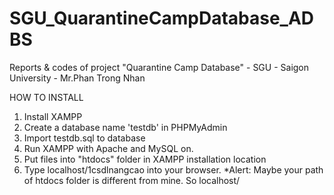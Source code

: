 # SGU_QuarantineCampDatabase_ADBS
Reports &amp; codes of project "Quarantine Camp Database" - SGU - Saigon University - Mr.Phan Trong Nhan

HOW TO INSTALL 
1. Install XAMPP
2. Create a database name 'testdb' in PHPMyAdmin
3. Import testdb.sql to database
4. Run XAMPP with Apache and MySQL on.
5. Put files into "htdocs" folder in XAMPP installation location
6. Type localhost/1csdlnangcao into your browser. 
*Alert: Maybe your path of htdocs folder is different from mine. So localhost/<path-to-your-htdocs-to-1csdlnangcao>
